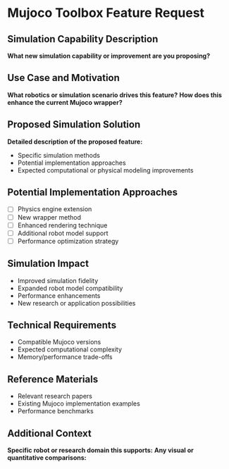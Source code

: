 # Mujoco Toolbox Feature Request

## Simulation Capability Description
**What new simulation capability or improvement are you proposing?**

## Use Case and Motivation
**What robotics or simulation scenario drives this feature?**
**How does this enhance the current Mujoco wrapper?**

## Proposed Simulation Solution
**Detailed description of the proposed feature:**

- Specific simulation methods
- Potential implementation approaches
- Expected computational or physical modeling improvements

## Potential Implementation Approaches
- [ ] Physics engine extension
- [ ] New wrapper method
- [ ] Enhanced rendering technique
- [ ] Additional robot model support
- [ ] Performance optimization strategy

## Simulation Impact
- Improved simulation fidelity
- Expanded robot model compatibility
- Performance enhancements
- New research or application possibilities

## Technical Requirements
- Compatible Mujoco versions
- Expected computational complexity
- Memory/performance trade-offs

## Reference Materials
- Relevant research papers
- Existing Mujoco implementation examples
- Performance benchmarks

## Additional Context
**Specific robot or research domain this supports:**
**Any visual or quantitative comparisons:**
